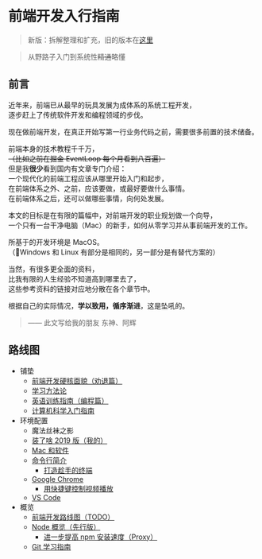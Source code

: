 # 前端开发入行指南

> 新版：拆解整理和扩充，旧的版本在[这里](./fe-development-cookbook-old.md)

> 从野路子入门到系统性~~精通~~略懂

## 前言

近年来，前端已从最早的玩具发展为成体系的系统工程开发，  
逐步赶上了传统软件开发和编程领域的步伐。

现在做前端开发，在真正开始写第一行业务代码之前，需要很多前置的技术储备。

前端本身的技术教程千千万，  
~~（比如之前在掘金 EventLoop 每个月看到八百遍）~~  
但是我**很少**看到国内有文章专门介绍：  
一个现代化的前端工程应该从哪里开始入门和起步，  
在前端体系之外、之前，应该要做，或最好要做什么事情。  
在前端体系之后，还可以做哪些事情，向何处发展。

本文的目标是在有限的篇幅中，对前端开发的职业规划做一个向导，  
一个只有一台干净电脑（Mac）的新手，如何从零学习并从事前端开发的工作。

所基于的开发环境是 MacOS。  
（Windows 和 Linux 有部分是相同的，另一部分是有替代方案的）

当然，有很多更全面的资料，  
比我有限的人生经验不知道高到哪里去了，  
这些参考资料的链接对应地分散在各个章节中。

根据自己的实际情况，**学以致用，循序渐进**，这是坠吼的。

> —— 此文写给我的朋友 东神、阿辉

## 路线图

- 铺垫
  - [前端开发硬核面貌（劝退篇）](./fe-hardcore-overview.md)
  - [学习方法论](./study-methodology.md)
  - [英语训练指南（编程篇）](./english-using.md)
  - [计算机科学入门指南](./computer-science.md)
- 环境配置
  - 魔法丝袜之影
  - [装了啥 2019 版（我的）](./my-workstation.md)
  - [Mac 和软件](./mac.md)
  - [命令行简介](./terminal-intro.md)
    - [打造趁手的终端](./terminal-config.md)
  - [Google Chrome](./chrome.md)
    - [用快捷键控制视频播放](./video-hotkey.md)
  - [VS Code](./vscode.md)
- 概览
  - [前端开发路线图（TODO）](./fe-development-cookbook-old.md#%E5%AD%A6%E4%B9%A0%E8%AE%A1%E5%88%92)
  - [Node 概览（先行版）](./npm-overview.md)
    - [进一步提高 npm 安装速度（Proxy）](./npm-speedup.md)
  - [Git 学习指南](./git.md)

